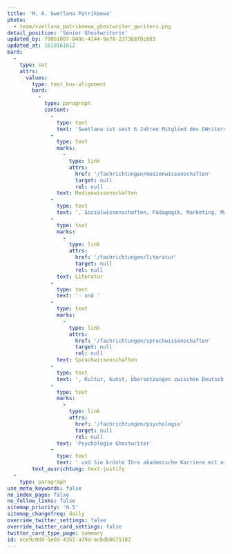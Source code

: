 ```yaml
---
title: 'M. A. Swetlana Patrikeewa'
photo:
  - team/svetlana_patrikeewa_ghostwriter_gwriters.png
detail_position: 'Senior Ghostwriterin'
updated_by: 790b1007-849c-4144-9e78-237388f0c603
updated_at: 1619161612
bard:
  -
    type: set
    attrs:
      values:
        type: text_box-alignment
        bard:
          -
            type: paragraph
            content:
              -
                type: text
                text: 'Swetlana ist seit 6 Jahren Mitglied des GWriters-Autorenteams und hat sich in dieser Zeit zu einer unserer wertvollsten Ghostwriterinnen entwickelt. Ihren fachlichen Hintergrund hat Swetlana Patrikeewa in den Bereichen '
              -
                type: text
                marks:
                  -
                    type: link
                    attrs:
                      href: '/fachrichtungen/medienwissenschaften'
                      target: null
                      rel: null
                text: Medienwissenschaften
              -
                type: text
                text: ', Sozialwissenschaften, Pädagogik, Marketing, Management und HR-Management, Germanistik, '
              -
                type: text
                marks:
                  -
                    type: link
                    attrs:
                      href: '/fachrichtungen/literatur'
                      target: null
                      rel: null
                text: Literatur
              -
                type: text
                text: '- und '
              -
                type: text
                marks:
                  -
                    type: link
                    attrs:
                      href: '/fachrichtungen/sprachwissenschaften'
                      target: null
                      rel: null
                text: Sprachwissenschaften
              -
                type: text
                text: ', Kultur, Kunst, Übersetzungen zwischen Deutsch und Russisch sowie als '
              -
                type: text
                marks:
                  -
                    type: link
                    attrs:
                      href: '/fachrichtungen/psychologie'
                      target: null
                      rel: null
                text: 'Psychologie Ghostwriter'
              -
                type: text
                text: ' und Sie krönte Ihre akademische Karriere mit einem Masterabschluss. In der Zusammenarbeit mit unseren Kunden glänzt Swetlana Patrikeewa durch professionelle Kommunikation, Kreativität sowie eine verantwortliche und überaus pünktliche Arbeitsweise. Darüber hinaus ermöglicht ihr ihre dynamische und flexible Persönlichkeit sich durch ihre Lernfähigkeit schnell in neue Themen einzuarbeiten und auch bei kurzfristigen Projekten hervorragende Leistungen zu erbringen.'
        text_ausrichtung: text-justify
  -
    type: paragraph
use_meta_keywords: false
no_index_page: false
no_follow_links: false
sitemap_priority: '0.5'
sitemap_changefreq: daily
override_twitter_settings: false
override_twitter_card_settings: false
twitter_card_type_page: summary
id: ece9c0d8-5e69-4361-a79d-acbdb0675182
---
```

